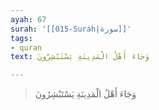 ```yaml
---
ayah: 67
surah: '[[015-Surah|سورة]]'
tags:
- quran
text: وَجَاءَ أَهْلُ الْمَدِينَةِ يَسْتَبْشِرُونَ

---
```

> وَجَاءَ أَهْلُ الْمَدِينَةِ يَسْتَبْشِرُونَ
